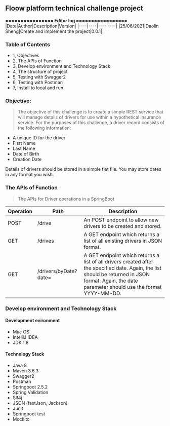 ## Floow platform technical challenge project

**================ Editor log =================**
|Date|Author|Description|Version|
|----|----|----|----|
|25/06/2021|Daolin Sheng|Create and implement the project|0.0.1|


### Table of Contents
- 1, Objectives
- 2, The APIs of Function
- 3, Develop environment and Technology Stack
- 4, The structure of project
- 5, Testing with Swagger2
- 6, Testing with Postman
- 7, Install to local and run


### Objective:
> The objective of this challenge is to create a simple REST service that will manage details of drivers for use
within a hypothetical insurance service. For the purposes of this challenge, a driver record consists of the
following information:
- A unique ID for the driver
- Fisrt Name
- Last Name
- Date of Birth
- Creation Date

Details of drivers should be stored in a simple flat file. You may store dates in any format you wish.

### The APIs of Function
> The APIs for Driver operations in a SpringBoot

|Operation|Path| Description|
|----|----|----|
|POST|/drive  | An POST endpoint to allow new drivers to be created and stored. |
|GET |/drives | A GET endpoint which returns a list of all existing drivers in JSON format.|
|GET |/drivers/byDate?date=<date>|A GET endpoint which returns a list of all drivers created after the specified date. Again, the list should be returned in JSON format. Again, the date parameter should use the format YYYY-MM-DD.|


### Develop environment and Technology Stack
#### Development evironment
- Mac OS
- IntelliJ IDEA
- JDK 1.8

#### Technology Stack
- Java 8
- Maven 3.6.3
- Swagger2
- Postman
- Springboot 2.5.2
- Spring Validation
- Slf4j
- JSON (fastJson, Jackson)
- Junit
- Springboot test
- Mockito




